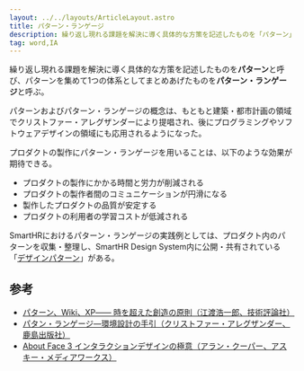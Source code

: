 ```yaml
---
layout: ../../layouts/ArticleLayout.astro
title: パターン・ランゲージ
description: 繰り返し現れる課題を解決に導く具体的な方策を記述したものを「パターン」と呼び、パターンを集めて1つの体系としてまとめあげたものを「パターン・ランゲージ」と呼ぶ。
tag: word,IA
---
```


繰り返し現れる課題を解決に導く具体的な方策を記述したものを**パターン**と呼び、パターンを集めて1つの体系としてまとめあげたものを**パターン・ランゲージ**と呼ぶ。

パターンおよびパターン・ランゲージの概念は、もともと建築・都市計画の領域でクリストファー・アレグザンダーにより提唱され、後にプログラミングやソフトウェアデザインの領域にも応用されるようになった。

プロダクトの製作にパターン・ランゲージを用いることは、以下のような効果が期待できる。

- プロダクトの製作にかかる時間と労力が削減される
- プロダクトの製作者間のコミュニケーションが円滑になる
- 製作したプロダクトの品質が安定する
- プロダクトの利用者の学習コストが低減される

SmartHRにおけるパターン・ランゲージの実践例としては、プロダクト内のパターンを収集・整理し、SmartHR Design System内に公開・共有されている「[デザインパターン](https://smarthr.design/products/design-patterns/)」がある。

## 参考

- [パターン、Wiki、XP―― 時を超えた創造の原則（江渡浩一郎、技術評論社）](https://gihyo.jp/book/2009/978-4-7741-3897-8)
- [パタン・ランゲージ―環境設計の手引（クリストファー・アレグザンダー、鹿島出版社）](https://kajima-publishing.co.jp/books/community-development/qajola0arj/)
- [About Face 3 インタラクションデザインの極意（アラン・クーパー、アスキー・メディアワークス）](https://www.amazon.co.jp/dp/4048672452)